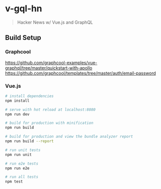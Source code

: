 # v-gql-hn

> Hacker News w/ Vue.js and GraphQL

## Build Setup

### Graphcool
https://github.com/graphcool-examples/vue-graphql/tree/master/quickstart-with-apollo
https://github.com/graphcool/templates/tree/master/auth/email-password

### Vue.js
``` bash
# install dependencies
npm install

# serve with hot reload at localhost:8080
npm run dev

# build for production with minification
npm run build

# build for production and view the bundle analyzer report
npm run build --report

# run unit tests
npm run unit

# run e2e tests
npm run e2e

# run all tests
npm test
```

